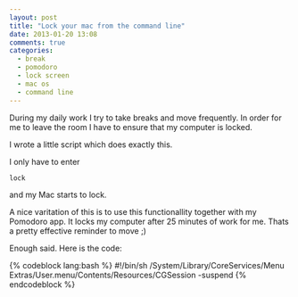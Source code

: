 ```yaml
---
layout: post
title: "Lock your mac from the command line"
date: 2013-01-20 13:08
comments: true
categories: 
  - break
  - pomodoro
  - lock screen
  - mac os
  - command line
---
```


During my daily work I try to take breaks and move frequently. In order for
me to leave the room I have to ensure that my computer is locked.

I wrote a little script which does exactly this.

I only have to enter

    lock

and my Mac starts to lock.

A nice varitation of this is to use this functionallity together with
my Pomodoro app. It locks my computer after 25 minutes of work for me.
Thats a pretty effective reminder to move ;)

Enough said. Here is the code:

{% codeblock lang:bash %}
#!/bin/sh
/System/Library/CoreServices/Menu\
Extras/User.menu/Contents/Resources/CGSession -suspend
{% endcodeblock %}
